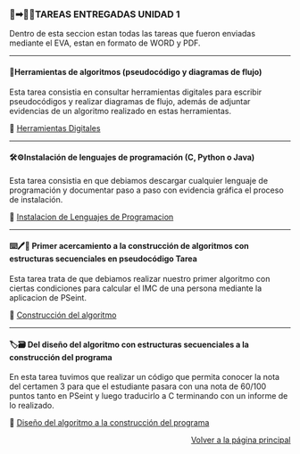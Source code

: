 ### 💽➡︎👩‍🏫TAREAS ENTREGADAS UNIDAD 1

Dentro de esta seccion estan todas las tareas que fueron enviadas mediante el EVA, estan en formato de WORD y PDF.

---

#### 📎Herramientas de algoritmos (pseudocódigo y diagramas de flujo)

Esta tarea consistia en consultar herramientas digitales para escribir pseudocódigos y realizar diagramas de flujo, además de adjuntar evidencias de un algoritmo realizado en estas herramientas.

📄 [Herramientas Digitales](https://drive.google.com/drive/folders/1X5NCdN1hKoXCCk2dOVLU-mDzCMEmDvir?usp=sharing)

---

#### 🛠️⚙️Instalación de lenguajes de programación (C, Python o Java)

Esta tarea consistia en que debiamos descargar cualquier lenguaje de programación y documentar paso a paso con evidencia gráfica el proceso de instalación.

📄 [Instalacion de Lenguajes de Programacion](https://drive.google.com/drive/folders/1nQe4iaC0pK7tX4AbUnoqGPDRDd9D8o3o?usp=sharing)

---

#### ⌨️🖊️🧾 Primer acercamiento a la construcción de algoritmos con estructuras secuenciales en pseudocódigo Tarea

Esta tarea trata de que debiamos realizar nuestro primer algoritmo con ciertas condiciones para calcular el IMC de una persona mediante la aplicacion de PSeint.

📄 [Construcción del algoritmo](https://drive.google.com/drive/folders/1fLvkMQGx7qIG7GG2IDmFKD7n0giGZNzF?usp=sharing)

---

#### 🏷️🗃️ Del diseño del algoritmo con estructuras secuenciales a la construcción del programa

En esta tarea tuvimos que realizar un código que permita conocer la nota del certamen 3 para que el estudiante pasara con una nota de 60/100 puntos tanto en PSeint y luego traducirlo a C terminando con un informe de lo realizado.

📄 [Diseño del algoritmo a la construcción del programa](https://drive.google.com/drive/folders/11G226Ce8juoHyEcsG3wFNsCmb-pFiru0?usp=sharing)




<p align="right">
  <a href="index.md">Volver a la página principal</a>
</p>




